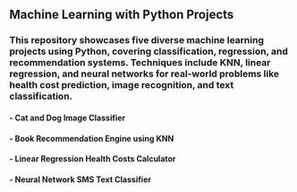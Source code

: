 ## Machine Learning with Python Projects

### This repository showcases five diverse machine learning projects using Python, covering classification, regression, and recommendation systems. Techniques include KNN, linear regression, and neural networks for real-world problems like health cost prediction, image recognition, and text classification.
#### - Cat and Dog Image Classifier
#### - Book Recommendation Engine using KNN
#### - Linear Regression Health Costs Calculator
#### - Neural Network SMS Text Classifier
